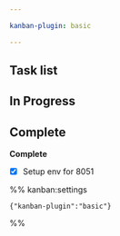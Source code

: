 ```yaml
---

kanban-plugin: basic

---
```


## Task list



## In Progress



## Complete

**Complete**
- [x] Setup env for 8051




%% kanban:settings
```
{"kanban-plugin":"basic"}
```
%%